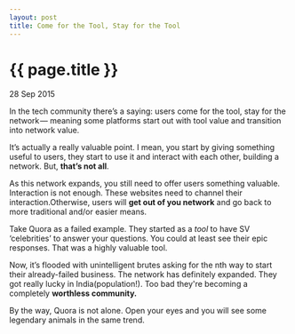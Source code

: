 ```yaml
---
layout: post
title: Come for the Tool, Stay for the Tool
---
```


{{ page.title }}
================
<p class="meta">28 Sep 2015</p>

In the tech community there’s a saying: users come for the tool, stay for the network — meaning some platforms start out with tool value and transition into network value. 

It’s actually a really valuable point. I mean, you start by giving something useful to users, they start to use it and interact with each other, building a network. But, **that’s not all**.

As this network expands, you still need to offer users something valuable. Interaction is not enough. These websites need to channel their interaction.Otherwise, users will **get out of you network** and go back to more traditional and/or easier means.

Take Quora as a failed example. They started as a *tool* to have SV ‘celebrities’ to answer your questions. You could at least see their epic responses. That was a highly valuable tool.

Now, it’s flooded with unintelligent brutes asking for the nth way to start their already-failed business. The network has definitely expanded. They got really lucky in India(population!). Too bad they're becoming a completely **worthless community.**

By the way, Quora is not alone. Open your eyes and you will see some legendary animals in the same trend.